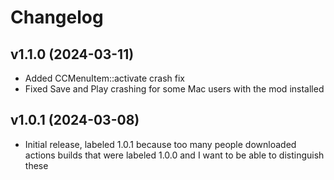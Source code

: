 # Changelog
## <cg>v1.1.0</c> (2024-03-11)
* <cg>Added</c> <cj>CCMenuItem::activate</c> <cr>crash</c> fix
* <cg>Fixed</c> <cj>Save and Play</c> crashing for some <co>Mac</c> users with the mod installed

## <cg>v1.0.1</c> (2024-03-08)
* Initial release, labeled 1.0.1 because too many people downloaded actions builds that were labeled 1.0.0 and I want to be able to distinguish these